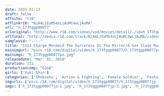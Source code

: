 ```yaml
---
date: 2019-01-13
draft: false
affsite: "r18"
afflinkr18: "NjA4LjEuMS4xLjAuMC4wLjAuMA"
url: "h_173tggp00077"
urloriginal: "http://www.r18.com/videos/vod/movies/detail/-/id=h_173tggp00077"
urlfinal: "http://media.r18.com/track/NjA4LjEuMS4xLjAuMC4wLjAuMA/videos/vod/movies/detail/-/id=h_173tggp00077"
samplevid: "----"
title: "[G1] Charge Mermaid The Sorceress In The Mirror/A Sex Slave Marriage Yuki Jin"
mainimgurl: "pics.r18.com/digital/video/h_173tggp00077/h_173tggp00077ps.jpg"
mainimgs: "h_173tggp00077ps.jpg"
releasedate: "Mar. 01, 2018"
duration: 133
productioncomp: "GIGA"
girls: ['Yuki Shin']
categories: ['Shokushu', 'Action & Fighting', 'Female Soldier', 'Featured Actress', 'Special Effects', 'Masturbation', 'Hypnotism']
imgurls: ['pics.r18.com/digital/video/h_173tggp00077/h_173tggp00077jp-1.jpg', 'pics.r18.com/digital/video/h_173tggp00077/h_173tggp00077jp-2.jpg', 'pics.r18.com/digital/video/h_173tggp00077/h_173tggp00077jp-3.jpg', 'pics.r18.com/digital/video/h_173tggp00077/h_173tggp00077jp-4.jpg', 'pics.r18.com/digital/video/h_173tggp00077/h_173tggp00077jp-5.jpg', 'pics.r18.com/digital/video/h_173tggp00077/h_173tggp00077jp-6.jpg', 'pics.r18.com/digital/video/h_173tggp00077/h_173tggp00077jp-7.jpg', 'pics.r18.com/digital/video/h_173tggp00077/h_173tggp00077jp-8.jpg', 'pics.r18.com/digital/video/h_173tggp00077/h_173tggp00077jp-9.jpg', 'pics.r18.com/digital/video/h_173tggp00077/h_173tggp00077jp-10.jpg', 'pics.r18.com/digital/video/h_173tggp00077/h_173tggp00077jp-11.jpg', 'pics.r18.com/digital/video/h_173tggp00077/h_173tggp00077jp-12.jpg', 'pics.r18.com/digital/video/h_173tggp00077/h_173tggp00077jp-13.jpg', 'pics.r18.com/digital/video/h_173tggp00077/h_173tggp00077jp-14.jpg', 'pics.r18.com/digital/video/h_173tggp00077/h_173tggp00077jp-15.jpg', 'pics.r18.com/digital/video/h_173tggp00077/h_173tggp00077jp-16.jpg', 'pics.r18.com/digital/video/h_173tggp00077/h_173tggp00077jp-17.jpg', 'pics.r18.com/digital/video/h_173tggp00077/h_173tggp00077jp-18.jpg', 'pics.r18.com/digital/video/h_173tggp00077/h_173tggp00077jp-19.jpg', 'pics.r18.com/digital/video/h_173tggp00077/h_173tggp00077jp-20.jpg']
imgs: ['h_173tggp00077jp-1.jpg', 'h_173tggp00077jp-2.jpg', 'h_173tggp00077jp-3.jpg', 'h_173tggp00077jp-4.jpg', 'h_173tggp00077jp-5.jpg', 'h_173tggp00077jp-6.jpg', 'h_173tggp00077jp-7.jpg', 'h_173tggp00077jp-8.jpg', 'h_173tggp00077jp-9.jpg', 'h_173tggp00077jp-10.jpg', 'h_173tggp00077jp-11.jpg', 'h_173tggp00077jp-12.jpg', 'h_173tggp00077jp-13.jpg', 'h_173tggp00077jp-14.jpg', 'h_173tggp00077jp-15.jpg', 'h_173tggp00077jp-16.jpg', 'h_173tggp00077jp-17.jpg', 'h_173tggp00077jp-18.jpg', 'h_173tggp00077jp-19.jpg', 'h_173tggp00077jp-20.jpg']
---
```

